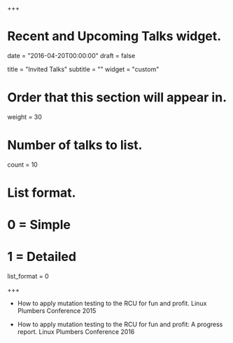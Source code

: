 +++
# Recent and Upcoming Talks widget.

date = "2016-04-20T00:00:00"
draft = false

title = "Invited Talks"
subtitle = ""
widget = "custom"

# Order that this section will appear in.
weight = 30

# Number of talks to list.
count = 10

# List format.
#   0 = Simple
#   1 = Detailed
list_format = 0



+++
- How to apply mutation testing to the RCU for fun and profit.
Linux Plumbers Conference 2015 

- How to apply mutation testing to the RCU for fun and profit: A progress report.
Linux Plumbers Conference 2016 